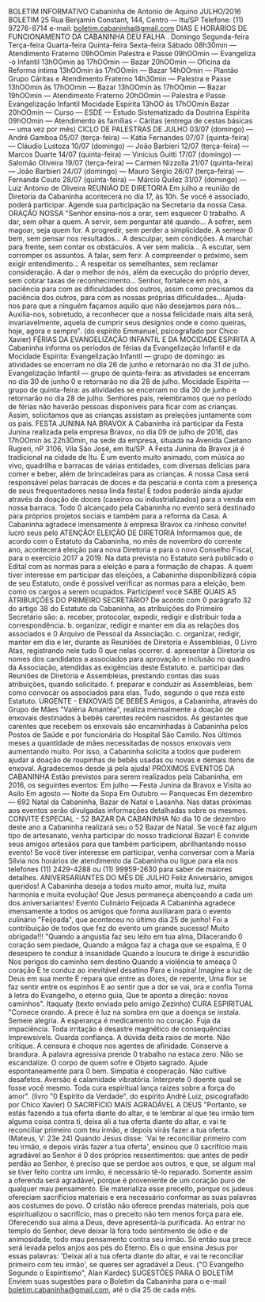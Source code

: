 BOLETIM INFORMATIVO 
Cabaninha de Antonio de Aquino 
JULHO/2016 
BOLETIM 25 
Rua Benjamin Constant, 144, Centro — Itu/SP 
Telefone: (11) 97276-8714 
e-mail: boletim.cabaninha@gmail.com 
DIAS E HORÁRIOS DE FUNCIONAMENTO DA CABANINHA 
DEU 
FALHA . 
Domingo 
Segunda-feira 
Terça-feira 
Quarta-feira 
Quinta-feira 
Sexta-feira 
Sábado 
08h30min — Atendimento Fraterno 
09hOOmin Palestra e Passe 
09hOOmin — Evangeliza -o Infantil 
13hOOmin às 17hOOmin — Bazar 
20hOOmin — Oficina da Reforma íntima 
13hOOmin às 17hOOmin — Bazar 
14hOOmin — Plantão Grupo Cáritas 
e Atendimento Fraterno 
14h30min — Palestra e Passe 
13hOOmin às 17hOOmin — Bazar 
13hOOmin às 17hOOmin — Bazar 
19hOOmin — Atendimento Fraterno 
20hOOmin — Palestra e Passe 
Evangelização Infantil 
Mocidade Espírita 
13hOO às 17hOOmin Bazar 
20hOOmin — Curso — ESDE — Estudo Sistematizado 
da Doutrina Espírita 
09hOOmin — Atendimento às famílias - Cáritas 
(entrega de cestas básicas — uma vez por mês) 
CICLO DE PALESTRAS DE JULHO 
03/07 (domingo) — André Gamboa 
05/07 (terça-feira) — Kátia Fernandes 
07/07 (quinta-feira) — Cláudio Lustoza 
10/07 (domingo) — João Barbieri 
12/07 (terça-feira) — Marcos Duarte 
14/07 (quinta-feira) — Vinícius Guitti 
17/07 (domingo) — Salomão Oliveira 
19/07 (terça-feira) — Carmen Nizzolla 
21/07 (quinta-feira) — João Barbieri 
24/07 (domingo) — Mauro Sérgio 
26/07 (terça-feira) — Fernanda Couto 
28/07 (quinta-feira) — Márcio Quilez 
31/07 (domingo) — Luiz Antonio de Oliveira 
REUNIÃO DE DIRETORIA 
Em julho a reunião de Diretoria da Cabaninha acontecerá no 
dia 17, às 10h. Se você é associado, poderá participar. Agende 
sua participação na Secretaria da nossa Casa. 
ORAÇÃO NOSSA 
"Senhor ensina-nos a orar, sem esquecer 0 trabalho. 
A dar, sem olhar a quem. 
A servir, sem perguntar até quando... 
A sofrer, sem magoar, seja quem for. 
A progredir, sem perder a simplicidade. 
A semear 0 bem, sem pensar nos resultados... 
A desculpar, sem condições. 
A marchar para frente, sem contar os obstáculos. 
A ver sem malícia... 
A escutar, sem corromper os assuntos. 
A falar, sem ferir. 
A compreender o próximo, sem exigir entendimento... 
A respeitar os semelhantes, sem reclamar consideração. 
A dar o melhor de nós, além da execução do próprio dever, sem 
cobrar taxas de reconhecimento... 
Senhor, fortalece em nós, a paciência para com as dificuldades 
dos outros, assim como precisamos da paciência dos outros, para 
com as nossas próprias dificuldades... 
Ajuda-nos para que a ninguém façamos aquilo que não desejamos 
para nós... 
Auxilia-nos, sobretudo, a reconhecer que a nossa felicidade mais 
alta será, invariavelmente, aquela de cumprir seus desígnios onde 
e como queiras, hoje, agora e sempre". 
(do espírito Emmanuel, psicografado por Chico Xavier) 
FÉRIAS DA EVANGELIZAÇÃO INFANTIL E DA MOCIDADE ESPíRlTA 
A Cabaninha informa os períodos de férias da Evangelização Infantil 
e da Mocidade Espírita: 
Evangelização Infantil 
— grupo de domingo: as atividades se 
encerram no dia 26 de junho e retornarão no dia 31 de julho. 
Evangelização Infantil 
— grupo de quinta-feira: as atividades se 
encerram no dia 30 de junho 0 e retornarão no dia 28 de julho. 
Mocidade Espírita 
— grupo de quinta-feira: as atividades se 
encerram no dia 30 de junho e retornarão no dia 28 de julho. 
Senhores pais, relembramos que no período de férias não haverão 
pessoas disponíveis para ficar com as crianças. Assim, solicitamos 
que as crianças assistam as preleções juntamente com os pais. 
FESTA JUNINA NA BRAVOX 
A Cabaninha irá participar da Festa Junina realizada pela empresa 
Bravox, no dia 09 de julho de 2016, das 17hOOmin às 22h30min, na 
sede da empresa, situada na Avenida Caetano Rugieri, nP 3106, Vila 
São José, em Itu/SP. 
A Festa Junina da Bravox já é tradicional na cidade de Itu. É um 
evento muito animado, com música ao vivo, quadrilha e barracas 
de várias entidades, com diversas delícias para comer e beber, além 
de brincadeiras para as crianças. 
A nossa Casa será responsável pelas barracas de doces e da 
pescaria e conta com a presença de seus frequentadores nessa 
linda festa! 
E todos poderão ainda ajudar através da doação de doces (caseiros 
ou industrializados) para a venda em nossa barraca. Todo 0 
alcançado pela Cabaninha no evento será destinado para 
próprios projetos sociais e também para a reforma da Casa. 
A Cabaninha agradece imensamente à empresa Bravox 
ca rinhoso convite! 
lucro 
seus 
pelo 
ATENÇÃO! ELEIÇÃO DE DIRETORIA 
Informamos que, de acordo com o Estatuto da Cabaninha, no 
mês de novembro do corrente ano, acontecerá eleição para 
nova Diretoria e para o novo Conselho Fiscal, para o exercício 
2017 a 2019. Na data prevista no Estatuto será publicado o 
Edital com as normas para a eleição e para a formação de 
chapas. A quem tiver interesse em participar das eleições, a 
Cabaninha disponibilizará cópia de seu Estatuto, onde é 
possível verificar as normas para a eleição, bem como os 
cargos a serem ocupados. Participem! 
você SABE QUAIS AS ATRIBUIÇÕES DO PRIMEIRO 
SECRETÁRIO? 
De acordo com 0 parágrafo 32 do artigo 38 do Estatuto da 
Cabaninha, as atribuições do Primeiro Secretário são: 
a. receber, protocolar, expedir, redigir e distribuir toda a 
correspondência. 
b. organizar, redigir e manter em dia as relações dos 
associados e 0 Arquivo de Pessoal da Associação. 
c. organizar, redigir, manter em dia e ler, durante as Reuniões 
de Diretoria e Assembleias, 0 Livro Atas, registrando nele tudo 
0 que nelas ocorrer. 
d. apresentar à Diretoria os nomes dos candidatos a 
associados para aprovação e inclusão no quadro da 
Associação, atendidas as exigências deste Estatuto. 
e. participar das Reuniões de Diretoria e Assembleias, 
prestando contas das suas atribuições, quando solicitado. 
f. preparar e conduzir as Assembleias, bem como convocar os 
associados para elas. Tudo, segundo o que reza este Estatuto. 
URGENTE - ENXOVAIS DE BEBÊS 
Amigos, a Cabaninha, através do Grupo de Mães "Valéria 
Amantéa", 
realiza mensalmente a doação de enxovais 
destinados à bebês carentes recém nascidos. As gestantes que 
carentes que recebem os enxovais são encaminhadas à 
Cabaninha pelos Postos de Saúde e por funcionária do 
Hospital São Camilo. Nos últimos meses a quantidade de mães 
necessitadas de nossos enxovais vem aumentando muito. Por 
isso, a Cabaninha solicita a todos que puderem ajudar a 
doação de roupinhas de bebês usadas ou novas e demais itens 
de enxoval. Agradecemos desde já pela ajuda! 
PRÓXIMOS EVENTOS DA CABANINHA 
Estão previstos para serem realizados pela Cabaninha, em 
2016, os seguintes eventos: 
Em julho — Festa Junina da Bravox e Visita ao Asilo 
Em agosto — Noite da Sopa 
Em Outubro — Panquecas 
Em dezembro — 692 Natal da Cabaninha, Bazar de Natal e 
Lasanha. 
Nas datas próximas aos eventos serão divulgadas 
informações detalhadas sobre os mesmos. 
CONVITE ESPECIAL - 52 BAZAR DA CABANINHA 
No dia 10 de dezembro deste ano a Cabaninha realizará seu o 
52 Bazar de Natal. Se você faz algum tipo de artesanato, 
venha participar do nosso tradicional Bazar! E convide seus 
amigos artesãos para que também participem, abrilhantando 
nosso evento! Se você tiver interesse em participar, venha 
conversar com a Maria Sílvia nos horários de atendimento da 
Cabaninha ou ligue para ela nos telefones (11) 2429-4288 ou 
(11) 99959-2630 para saber de maiores detalhes. 
ANIVERSARIANTES DO MÊS DE JULHO 
Feliz Aniversário, amigos queridos! A Cabaninha deseja a 
todos muito amor, muita luz, muita harmonia e muita 
evolução! Que Jesus permaneça abençoando a cada um dos 
aniversariantes! 
Evento Culinário Feijoada 
A Cabaninha agradece imensamente a todos os amigos que forma 
auxiliaram para o evento culinário "Feijoada", que aconteceu no 
último dia 25 de junho! Foi a contribuição de todos que fez do 
evento um grande sucesso! Muito obrigada!!! 
"Quando a angustia faz seu leito em tua alma, 
Dilacerando 0 coração sem piedade, 
Quando a mágoa faz a chaga que se espalma, 
E 0 desespero te conduz à insanidade 
Quando a loucura te dirige à escuridão 
Nos perigos do caminho sem destino 
Quando a violência te ameaça 0 coração 
E te conduz ao inevitável desatino 
Para e inspira! Imagine a luz de Deus em sua mente 
E repara que entre as dores, de repente, 
Uma flor se faz sentir entre os espinhos 
E ao sentir que a dor se vai, ora e confia 
Torna à letra do Evangelho, o eterno guia, 
Que te aponta a direção: novos caminhos". 
Itaquaty 
(texto enviado pelo amigo Zezinho) 
CURA ESPIRITUAL 
"Comece orando. A prece é luz na sombra em que a doença se 
instala. 
Semeie alegria. A esperança é medicamento no coração. 
Fuja da impaciência. Toda irritação é desastre magnético de 
consequências Imprewsívels. 
Guarda confiança. A dúvida deita raios de morte. 
Não critique. A censura é choque nos agentes de afinidade. 
Conserve a brandura. A palavra agressiva prende 0 trabalho na 
estaca zero. 
Não se escandalize. O corpo de quem sofre é Objeto sagrado. 
Ajude espontaneamente para 0 bem. Simpatia é cooperação. 
Não cultive desafetos. Aversão é calamidade vibratória. 
Interprete 0 doente qual se fosse você mesmo. 
Toda cura espiritual lança raízes sobre a força do amor". 
(livro "0 Espírito da Verdade", do espírito André Luiz, psicografado 
por Chico Xavier) 
O SACRIFíClO MAIS AGRADÁVEL A DEUS 
"Portanto, se estás fazendo a tua oferta diante do altar, e te 
lembrar aí que teu irmão tem alguma coisa contra ti, deixa ali a 
tua oferta diante do altar, e vai te reconciliar primeiro com teu 
irmão, e depois virás fazer a tua oferta. (Mateus, V: 23e 24) 
Quando Jesus disse: 'Vai te reconciliar primeiro com teu irmão, e 
depois virás fazer a tua oferta', ensinou que 0 sacrifício mais 
agradável ao Senhor é 0 dos próprios ressentimentos: que antes de 
pedir perdão ao Senhor, é preciso que se perdoe aos outros, e que, 
se algum mal se tiver feito contra um irmão, é necessário tê-lo 
reparado. Somente assim a oferenda será agradável, porque é 
proveniente de um coração puro de qualquer mau pensamento. Ele 
materializa esse preceito, porque os judeus ofereciam sacrifícios 
materiais e era necessário conformar as suas palavras aos costumes 
do povo. O cristão não oferece prendas materiais, pois que 
espiritualizou o sacrifício, mas o preceito não tem menos força para 
ele. Oferecendo sua alma a Deus, deve apresentá-la purificada. Ao 
entrar no templo do Senhor, deve deixar lá fora todo sentimento de 
ódio e de animosidade, todo mau pensamento contra seu irmão. Só 
então sua prece será levada pelos anjos aos pés do Eterno. Eis o 
que ensina Jesus por essas palavras: 'Deixai ali a tua oferta diante 
do altar, e vai te reconciliar primeiro com teu irmão', se queres ser 
agradável a Deus. 
("O Evangelho Segundo o Espiritismo", Alan Kardec) 
SUGESTÕES PARA O BOLETIM 
Enviem suas sugestões para o Boletim da Cabaninha para o e-mail 
boletim.cabaninha@gmail.com, até o dia 25 de cada mês. 
